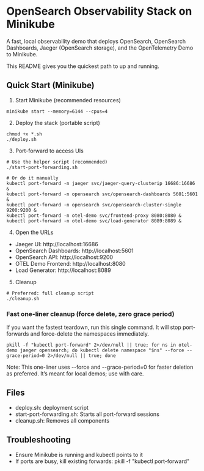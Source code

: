 # OpenSearch Observability Stack on Minikube

A fast, local observability demo that deploys OpenSearch, OpenSearch Dashboards, Jaeger (OpenSearch storage), and the OpenTelemetry Demo to Minikube.

This README gives you the quickest path to up and running.

## Quick Start (Minikube)

1) Start Minikube (recommended resources)
```
minikube start --memory=6144 --cpus=4
```

2) Deploy the stack (portable script)
```
chmod +x *.sh
./deploy.sh
```

3) Port-forward to access UIs
```
# Use the helper script (recommended)
./start-port-forwarding.sh

# Or do it manually
kubectl port-forward -n jaeger svc/jaeger-query-clusterip 16686:16686 &
kubectl port-forward -n opensearch svc/opensearch-dashboards 5601:5601 &
kubectl port-forward -n opensearch svc/opensearch-cluster-single 9200:9200 &
kubectl port-forward -n otel-demo svc/frontend-proxy 8080:8080 &
kubectl port-forward -n otel-demo svc/load-generator 8089:8089 &
```

4) Open the URLs
- Jaeger UI: http://localhost:16686
- OpenSearch Dashboards: http://localhost:5601
- OpenSearch API: http://localhost:9200
- OTEL Demo Frontend: http://localhost:8080
- Load Generator: http://localhost:8089

5) Cleanup
```
# Preferred: full cleanup script
./cleanup.sh
```

### Fast one-liner cleanup (force delete, zero grace period)
If you want the fastest teardown, run this single command. It will stop port-forwards and force-delete the namespaces immediately.
```
pkill -f "kubectl port-forward" 2>/dev/null || true; for ns in otel-demo jaeger opensearch; do kubectl delete namespace "$ns" --force --grace-period=0 2>/dev/null || true; done
```

Note: This one-liner uses --force and --grace-period=0 for faster deletion as preferred. It’s meant for local demos; use with care.

## Files
- deploy.sh:  deployment script
- start-port-forwarding.sh: Starts all port-forward sessions
- cleanup.sh: Removes all components


## Troubleshooting
- Ensure Minikube is running and kubectl points to it
- If ports are busy, kill existing forwards: pkill -f "kubectl port-forward"

